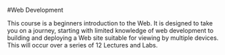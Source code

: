 #Web Development

This course is a beginners introduction to the Web. It is designed to take you on a journey, starting with limited knowledge of  web development to building and deploying a Web site suitable for viewing by multiple devices. This will occur over a series of 12 Lectures and Labs.